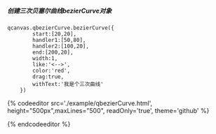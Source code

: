 ##### 创建三次贝塞尔曲线bezierCurve对象

```
qcanvas.qbezierCurve.bezierCurve({
		start:[20,20],
		handler1:[50,80],
		handler2:[100,20],
		end:[200,20],
		width:1,
		like:'<-->',
		color:'red',
		drag:true,
		withText:'我是个三次曲线'
	})
```

{% codeeditor   src='./example/qbezierCurve.html', height="500px",maxLines="500", readOnly='true', theme='github' %}

{% endcodeeditor %}


